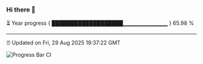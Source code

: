 ### Hi there 👋

⏳ Year progress { ███████████████████▁▁▁▁▁▁▁▁▁▁▁ } 65.98 %

---

⏰ Updated on Fri, 29 Aug 2025 19:37:22 GMT

![Progress Bar CI](https://github.com/IshwaranRudhara/GIT-ACTION/workflows/Progress%20Bar%20CI/badge.svg)
